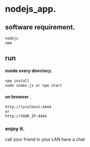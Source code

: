 #           nodejs_app.
## software requirement.
```sh
nodejs
npm
```
##         run
#### inside every directory.
```sh
npm install 
node index.js or npm start
```
#### on browser .
```sh
http://localhost:4444
or
http://YOUR_IP:4444
```
### enjoy it.
call your friend in your LAN have a chat
